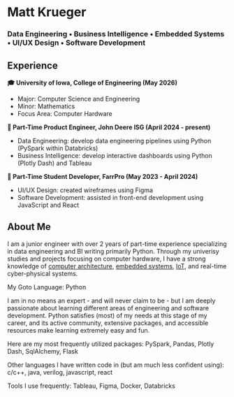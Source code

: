 # Matt Krueger 
### Data Engineering • Business Intelligence • Embedded Systems • UI/UX Design • Software Development

## Experience
**🎓 University of Iowa, College of Engineering (May 2026)**
- Major: Computer Science and Engineering
- Minor: Mathematics 
- Focus Area: Computer Hardware

**🚜 Part-Time Product Engineer, John Deere ISG (April 2024 - present)**
- Data Engineering: develop data engineering pipelines using Python (PySpark within Databricks)
- Business Intelligence: develop interactive dashboards using Python (Plotly Dash) and Tableau

**🐖 Part-Time Student Developer, FarrPro (May 2023 - April 2024)**
- UI/UX Design: created wireframes using Figma
- Software Development: assisted in front-end development using JavaScript and React

## About Me
I am a junior engineer with over 2 years of part-time experience specializing in data engineering and BI writing primarily Python.
Through my univerisy studies and projects focusing on computer hardware, I have a strong knowledge of [computer architecture](https://github.com/mattnkrueger/computer-architecture-projects-and-hw-ece-3350/tree/main/project), [embedded systems](https://github.com/mattnkrueger/embedded-game-console), [IoT](https://github.com/mattnkrueger/iot-thermostat-analytics-dashboard), and real-time cyber-physical systems.

My Goto Language:
Python

I am in no means an expert - and will never claim to be - but I am deeply passionate about learning different areas of engineering and software development. 
Python satisfies (most) of my needs at this stage of my career, and its active community, extensive packages, and accessible resources make learning extremely easy and fun. 

Here are my most frequently utilized packages:
PySpark, Pandas, Plotly Dash, SqlAlchemy, Flask

Other languages I have written code in (but am much less confident using):
c/c++, java, verilog, javascript, react

Tools I use frequently:
Tableau, Figma, Docker, Databricks 
